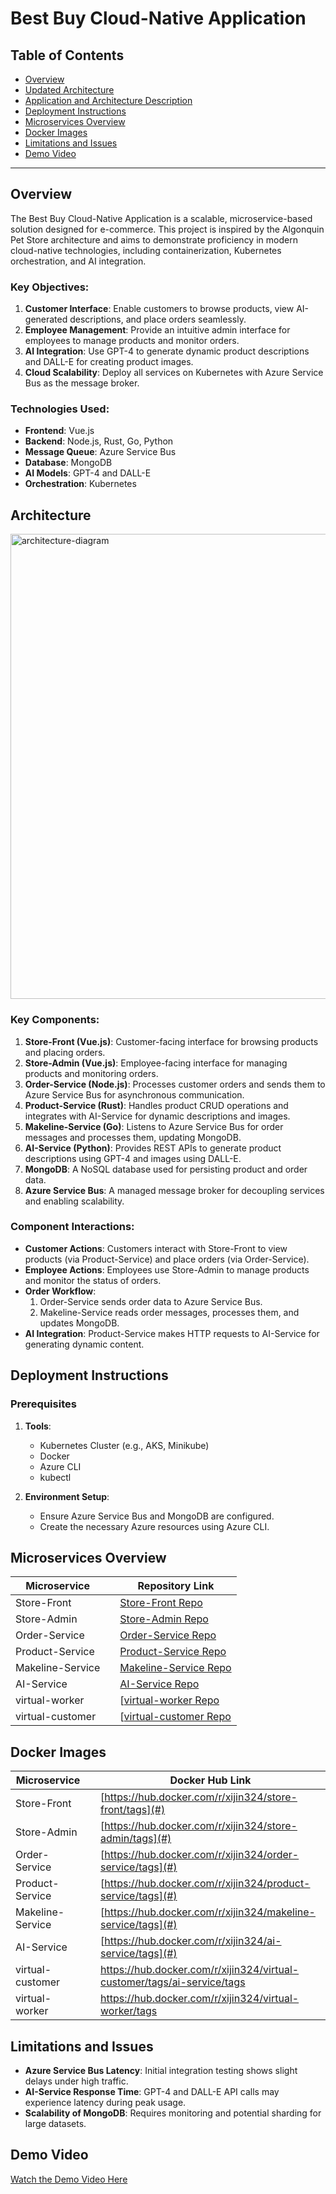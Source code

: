 # Best Buy Cloud-Native Application

## Table of Contents
- [Overview](#overview)
- [Updated Architecture](#updated-architecture)
- [Application and Architecture Description](#application-and-architecture-description)
- [Deployment Instructions](#deployment-instructions)
- [Microservices Overview](#microservices-overview)
- [Docker Images](#docker-images)
- [Limitations and Issues](#limitations-and-issues)
- [Demo Video](#demo-video)

---

## Overview
The Best Buy Cloud-Native Application is a scalable, microservice-based solution designed for e-commerce. This project is inspired by the Algonquin Pet Store architecture and aims to demonstrate proficiency in modern cloud-native technologies, including containerization, Kubernetes orchestration, and AI integration.

### Key Objectives:
1. **Customer Interface**: Enable customers to browse products, view AI-generated descriptions, and place orders seamlessly.
2. **Employee Management**: Provide an intuitive admin interface for employees to manage products and monitor orders.
3. **AI Integration**: Use GPT-4 to generate dynamic product descriptions and DALL-E for creating product images.
4. **Cloud Scalability**: Deploy all services on Kubernetes with Azure Service Bus as the message broker.

### Technologies Used:
- **Frontend**: Vue.js
- **Backend**: Node.js, Rust, Go, Python
- **Message Queue**: Azure Service Bus
- **Database**: MongoDB
- **AI Models**: GPT-4 and DALL-E
- **Orchestration**: Kubernetes

##  Architecture
<img width="744" alt="architecture-diagram" src="https://github.com/user-attachments/assets/51e021fa-e50d-47f4-8820-b11f96a487b9" />


### Key Components:
1. **Store-Front (Vue.js)**: Customer-facing interface for browsing products and placing orders.
2. **Store-Admin (Vue.js)**: Employee-facing interface for managing products and monitoring orders.
3. **Order-Service (Node.js)**: Processes customer orders and sends them to Azure Service Bus for asynchronous communication.
4. **Product-Service (Rust)**: Handles product CRUD operations and integrates with AI-Service for dynamic descriptions and images.
5. **Makeline-Service (Go)**: Listens to Azure Service Bus for order messages and processes them, updating MongoDB.
6. **AI-Service (Python)**: Provides REST APIs to generate product descriptions using GPT-4 and images using DALL-E.
7. **MongoDB**: A NoSQL database used for persisting product and order data.
8. **Azure Service Bus**: A managed message broker for decoupling services and enabling scalability.

### Component Interactions:
- **Customer Actions**: Customers interact with Store-Front to view products (via Product-Service) and place orders (via Order-Service).
- **Employee Actions**: Employees use Store-Admin to manage products and monitor the status of orders.
- **Order Workflow**:
   1. Order-Service sends order data to Azure Service Bus.
   2. Makeline-Service reads order messages, processes them, and updates MongoDB.
- **AI Integration**: Product-Service makes HTTP requests to AI-Service for generating dynamic content.


## Deployment Instructions
### Prerequisites
1. **Tools**:
   - Kubernetes Cluster (e.g., AKS, Minikube)
   - Docker
   - Azure CLI
   - kubectl

2. **Environment Setup**:
   - Ensure Azure Service Bus and MongoDB are configured.
   - Create the necessary Azure resources using Azure CLI.


## Microservices Overview
| Microservice      |                                   | Repository Link                           |
|-------------------|-----------------------------------------------------|-------------------------------------------|
| Store-Front       |     | [Store-Front Repo](https://github.com/Jnn912/store-front-L8)       |
| Store-Admin       |     | [Store-Admin Repo](https://github.com/Jnn912/store-admin-L8)       |
| Order-Service     |     | [Order-Service Repo](https://github.com/Jnn912/order-service-L8)   |
| Product-Service   |     | [Product-Service Repo](https://github.com/Jnn912/product-service-L8)|
| Makeline-Service  |     | [Makeline-Service Repo](https://github.com/Jnn912/makeline-service-L8) |
| AI-Service        |     | [AI-Service Repo](https://github.com/Jnn912/ai-service-L8)|
| virtual-worker    |     | [[virtual-worker Repo](https://github.com/Jnn912/virtual-worker-L8)|
| virtual-customer  |     | [[virtual-customer Repo](https://github.com/Jnn912/virtual-customer-L8)|

## Docker Images
| Microservice      |                                        | Docker Hub Link                           |
|-------------------|-----------------------------------------------------|-------------------------------------------|
| Store-Front       |            | [https://hub.docker.com/r/xijin324/store-front/tags](#)                                 |
| Store-Admin       |            | [https://hub.docker.com/r/xijin324/store-admin/tags](#)                                 |
| Order-Service     |            | [https://hub.docker.com/r/xijin324/order-service/tags](#)                                 |
| Product-Service   |            | [https://hub.docker.com/r/xijin324/product-service/tags](#)                                 |
| Makeline-Service  |            | [https://hub.docker.com/r/xijin324/makeline-service/tags](#)                                 |
| AI-Service        |            | [https://hub.docker.com/r/xijin324/ai-service/tags](#)                                 
| virtual-customer  |            | https://hub.docker.com/r/xijin324/virtual-customer/tags/ai-service/tags                              
| virtual-worker    |            | https://hub.docker.com/r/xijin324/virtual-worker/tags       

## Limitations and Issues
- **Azure Service Bus Latency**: Initial integration testing shows slight delays under high traffic.
- **AI-Service Response Time**: GPT-4 and DALL-E API calls may experience latency during peak usage.
- **Scalability of MongoDB**: Requires monitoring and potential sharding for large datasets.

## Demo Video
[Watch the Demo Video Here](#)
